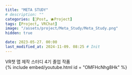 ```yaml
---
title: "META STUDY"
# description: ""
categories: [📀Post, 🫐Project]
tags: [Project, VRChat]
image: "/assets/project/Meta_Study/Meta_Study.png"
hidden: true

date: 2023-05-27. 00:00
last_modified_at: 2024-11-09. 08:25 # Init
---
```


VR챗 맵 제작 스터디 4기 졸업 작품  
{% include embed/youtube.html id = "OMFHcNhg8Hk" %}

